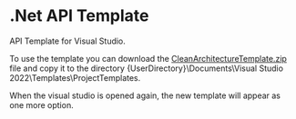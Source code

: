 # .Net API Template

API Template for Visual Studio.

To use the template you can download the [CleanArchitectureTemplate.zip](https://github.com/alinares94/net-api-template/blob/main/CleanArchitectureTemplate.zip) file and copy it to the directory {UserDirectory}\Documents\Visual Studio 2022\Templates\ProjectTemplates.

When the visual studio is opened again, the new template will appear as one more option.
